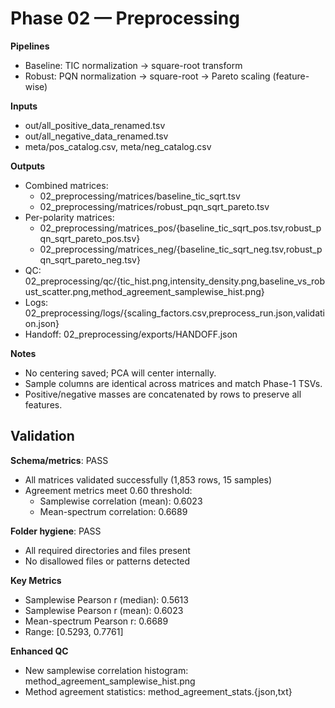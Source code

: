 # Phase 02 — Preprocessing

**Pipelines**
- Baseline: TIC normalization → square-root transform
- Robust: PQN normalization → square-root → Pareto scaling (feature-wise)

**Inputs**
- out/all_positive_data_renamed.tsv
- out/all_negative_data_renamed.tsv
- meta/pos_catalog.csv, meta/neg_catalog.csv

**Outputs**
- Combined matrices:
  - 02_preprocessing/matrices/baseline_tic_sqrt.tsv
  - 02_preprocessing/matrices/robust_pqn_sqrt_pareto.tsv
- Per-polarity matrices:
  - 02_preprocessing/matrices_pos/{baseline_tic_sqrt_pos.tsv,robust_pqn_sqrt_pareto_pos.tsv}
  - 02_preprocessing/matrices_neg/{baseline_tic_sqrt_neg.tsv,robust_pqn_sqrt_pareto_neg.tsv}
- QC: 02_preprocessing/qc/{tic_hist.png,intensity_density.png,baseline_vs_robust_scatter.png,method_agreement_samplewise_hist.png}
- Logs: 02_preprocessing/logs/{scaling_factors.csv,preprocess_run.json,validation.json}
- Handoff: 02_preprocessing/exports/HANDOFF.json

**Notes**
- No centering saved; PCA will center internally.
- Sample columns are identical across matrices and match Phase-1 TSVs.
- Positive/negative masses are concatenated by rows to preserve all features.

## Validation

**Schema/metrics**: PASS
- All matrices validated successfully (1,853 rows, 15 samples)
- Agreement metrics meet 0.60 threshold:
  - Samplewise correlation (mean): 0.6023
  - Mean-spectrum correlation: 0.6689

**Folder hygiene**: PASS
- All required directories and files present
- No disallowed files or patterns detected

**Key Metrics**
- Samplewise Pearson r (median): 0.5613
- Samplewise Pearson r (mean): 0.6023  
- Mean-spectrum Pearson r: 0.6689
- Range: [0.5293, 0.7761]

**Enhanced QC**
- New samplewise correlation histogram: method_agreement_samplewise_hist.png
- Method agreement statistics: method_agreement_stats.{json,txt}